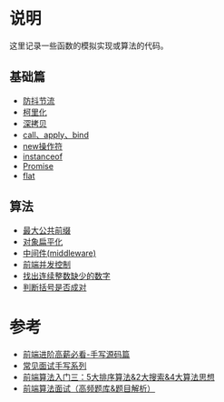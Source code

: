 # 说明

这里记录一些函数的模拟实现或算法的代码。

## 基础篇

* [防抖节流](./base/%E9%98%B2%E6%8A%96%E8%8A%82%E6%B5%81.md)
* [柯里化](./base//%E6%9F%AF%E9%87%8C%E5%8C%96.md)
* [深拷贝](./base//%E6%B7%B1%E6%8B%B7%E8%B4%9D.md)
* [call、apply、bind](./base/call%E3%80%81apply%E3%80%81bind.md)
* [new操作符](./base/new%E6%93%8D%E4%BD%9C%E7%AC%A6.md)
* [instanceof](./base/instanceof.md)
* [Promise](./base/Promise.md)
* [flat](./base/flat.md)

## 算法

* [最大公共前缀](./%E7%AE%97%E6%B3%95/%E6%9C%80%E5%A4%A7%E5%85%AC%E5%85%B1%E5%89%8D%E7%BC%80.md)
* [对象扁平化](./%E7%AE%97%E6%B3%95/%E5%AF%B9%E8%B1%A1%E6%89%81%E5%B9%B3%E5%8C%96.md)
* [中间件(middleware)](./%E7%AE%97%E6%B3%95/%E4%B8%AD%E9%97%B4%E4%BB%B6(middleware).md)
* [前端并发控制](./%E7%AE%97%E6%B3%95/%E5%B9%B6%E5%8F%91%E6%8E%A7%E5%88%B6.md)
* [找出连续整数缺少的数字](./%E7%AE%97%E6%B3%95/%E6%89%BE%E5%87%BA%E8%BF%9E%E7%BB%AD%E6%95%B4%E6%95%B0%E7%BC%BA%E5%B0%91%E7%9A%84%E6%95%B0%E5%AD%97.md)
* [判断括号是否成对](./%E7%AE%97%E6%B3%95/%E5%88%A4%E6%96%AD%E6%8B%AC%E5%8F%B7%E6%98%AF%E5%90%A6%E6%88%90%E5%AF%B9.md)

# 参考

* [前端进阶高薪必看-手写源码篇](https://juejin.cn/post/6844904153437700103)
* [常见面试手写系列](https://github.com/qianlongo/fe-handwriting)
* [前端算法入门三：5大排序算法&2大搜索&4大算法思想](https://juejin.cn/post/7088725301974269960)
* [前端算法面试（高频题库&题目解析）](https://github.com/hovinghuang/fe-agorithm-interview)

